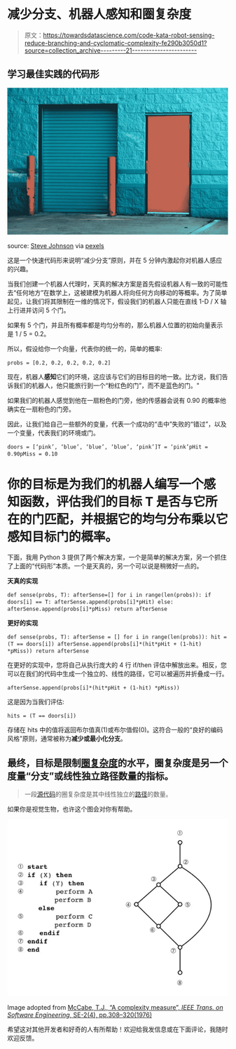# 减少分支、机器人感知和圈复杂度

> 原文：<https://towardsdatascience.com/code-kata-robot-sensing-reduce-branching-and-cyclomatic-complexity-fe290b3050d1?source=collection_archive---------21----------------------->

## 学习最佳实践的代码形

![](img/249033991195c872287ce7d829ef22ba.png)

source: [Steve Johnson](https://www.pexels.com/@steve) via [pexels](https://www.pexels.com/photo/brown-panel-door-near-roll-up-gate-845242/)

这是一个快速代码形来说明“减少分支”原则，并在 5 分钟内激起你对机器人感应的兴趣。

当我们创建一个机器人代理时，天真的解决方案是首先假设机器人有一致的可能性去“任何地方”在数学上，这被建模为机器人将向任何方向移动的等概率。为了简单起见，让我们将其限制在一维的情况下，假设我们的机器人只能在直线 1-D / X 轴上行进并访问 5 个门。

如果有 5 个门，并且所有概率都是均匀分布的，那么机器人位置的初始向量表示是 1 / 5 = 0.2。

所以，假设给你一个向量，代表你的统一的，简单的概率:

```
probs = [0.2, 0.2, 0.2, 0.2, 0.2]
```

现在，机器人**感知**它们的环境，这应该与它们的目标目的地一致。比方说，我们告诉我们的机器人，他只能旅行到一个“粉红色的门”，而不是蓝色的门。"

如果我们的机器人感觉到他在一扇粉色的门旁，他的传感器会说有 0.90 的概率他确实在一扇粉色的门旁。

因此，让我们给自己一些额外的变量，代表一个成功的“击中”失败的“错过”，以及一个变量，代表我们的环境或门。

```
doors = [‘pink’, ‘blue’, ‘blue’, ‘blue’, ‘pink’]T = ‘pink’pHit = 0.90pMiss = 0.10
```

# 你的目标是**为我们的机器人编写一个感知函数，评估我们的目标 T 是否与它所在的门匹配，并根据它的均匀分布乘以它感知目标门的概率。**

下面，我用 Python 3 提供了两个解决方案，一个是简单的解决方案，另一个抓住了上面的“代码形”本质。一个是天真的，另一个可以说是稍微好一点的。

**天真的实现**

```
def sense(probs, T): afterSense=[] for i in range(len(probs)): if doors[i] == T: afterSense.append(probs[i]*pHit) else: afterSense.append(probs[i]*pMiss) return afterSense
```

**更好的实现**

```
def sense(probs, T): afterSense = [] for i in range(len(probs)): hit = (T == doors[i]) afterSense.append(probs[i]*(hit*pHit + (1-hit) *pMiss)) return afterSense
```

在更好的实现中，您将自己从执行庞大的 4 行 if/then 评估中解放出来。相反，您可以在我们的代码中生成一个独立的、线性的路径，它可以被遍历并折叠成一行。

```
afterSense.append(probs[i]*(hit*pHit + (1-hit) *pMiss))
```

这是因为当我们评估:

```
hits = (T == doors[i])
```

存储在 hits 中的值将返回布尔值真(1)或布尔值假(0)。这符合一般的“良好的编码风格”原则，通常被称为**减少或最小化分支**。

## 最终，目标是限制[圈复杂度](https://en.wikipedia.org/wiki/Cyclomatic_complexity)的水平，圈复杂度是另一个度量“分支”或线性独立路径数量的指标。

> 一段[源代码](https://en.wikipedia.org/wiki/Source_code)的圈复杂度是其中线性独立的[路径](https://en.wikipedia.org/wiki/Control_flow)的数量。

如果你是视觉生物，也许这个图会对你有帮助。

![](img/cc4cdbe09220440021bec0c2ff7119fe.png)

Image adopted from [McCabe, T.J., “A complexity measure”, *IEEE Trans. on Software Engineering*, SE-2(4), pp.308–320(1976)](https://ieeexplore.ieee.org/document/1702388)

希望这对其他开发者和好奇的人有所帮助！欢迎给我发信息或在下面评论，我随时欢迎反馈。